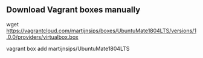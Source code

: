 ## Download Vagrant boxes manually

wget https://vagrantcloud.com/martijnsips/boxes/UbuntuMate1804LTS/versions/1.0.0/providers/virtualbox.box

vagrant box add martijnsips/UbuntuMate1804LTS
